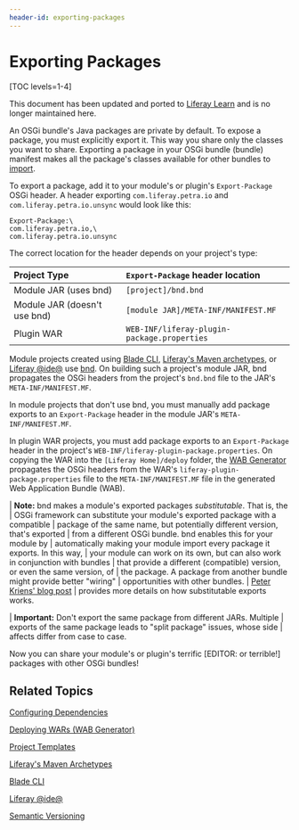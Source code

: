 ```yaml
---
header-id: exporting-packages
---
```


# Exporting Packages

[TOC levels=1-4]

<aside class="alert alert-info">
  <span class="wysiwyg-color-blue120"> This document has been updated and ported to <a href="https://learn.liferay.com/dxp/7.x/en/liferay-internals/fundamentals/exporting-packages.html">Liferay Learn</a> and is no longer maintained here.</span>
</aside>

An OSGi bundle's Java packages are private by default. To expose a package, you
must explicitly export it. This way you share only the classes you want to
share. Exporting a package in your OSGi bundle (bundle) manifest makes all the
package's classes available for other bundles to
[import](/docs/7-2/customization/-/knowledge_base/c/importing-packages).

To export a package, add it to your module's or plugin's `Export-Package` OSGi
header. A header exporting `com.liferay.petra.io` and
`com.liferay.petra.io.unsync` would look like this:

    Export-Package:\
    com.liferay.petra.io,\
    com.liferay.petra.io.unsync

The correct location for the header depends on your project's type:

| Project Type | `Export-Package` header location |
| :----------- | :------------------------------- |
| Module JAR (uses bnd)     | `[project]/bnd.bnd` |
| Module JAR (doesn't use bnd) | `[module JAR]/META-INF/MANIFEST.MF` |
| Plugin WAR | `WEB-INF/liferay-plugin-package.properties` |

Module projects created using
[Blade CLI](/docs/7-2/reference/-/knowledge_base/r/blade-cli),
[Liferay's Maven archetypes](/docs/7-2/reference/-/knowledge_base/r/maven),
or
[Liferay @ide@](/docs/7-2/reference/-/knowledge_base/r/liferay-dev-studio)
use
[bnd](http://bnd.bndtools.org/).
On building such a project's module JAR, bnd propagates the OSGi headers from
the project's `bnd.bnd` file to the JAR's `META-INF/MANIFEST.MF`.

In module projects that don't use bnd, you must manually add package exports to
an `Export-Package` header in the module JAR's `META-INF/MANIFEST.MF`.

In plugin WAR projects, you must add package exports to an
`Export-Package` header in the project's `WEB-INF/liferay-plugin-package.properties`. On
copying the WAR into the `[Liferay Home]/deploy` folder, the
[WAB Generator](/docs/7-2/customization/-/knowledge_base/c/deploying-wars-wab-generator)
propagates the OSGi headers from the WAR's `liferay-plugin-package.properties`
file to the `META-INF/MANIFEST.MF` file in the generated Web Application Bundle (WAB).

| **Note:** bnd makes a module's exported packages *substitutable*. That is, the
| OSGi framework can substitute your module's exported package with a compatible
| package of the same name, but potentially different version, that's exported
| from a different OSGi bundle. bnd enables this for your module by
| automatically making your module import every package it exports. In this way,
| your module can work on its own, but can also work in conjunction with bundles
| that provide a different (compatible) version, or even the same version, of
| the package. A package from another bundle might provide better "wiring"
| opportunities with other bundles.
| [Peter Kriens' blog post](http://blog.osgi.org/2007/04/importance-of-exporting-nd-importing.html)
| provides more details on how substitutable exports works.

| **Important:** Don't export the same package from different JARs. Multiple
| exports of the same package leads to "split package" issues, whose side
| affects differ from case to case.

Now you can share your module's or plugin's terrific [EDITOR: or terrible!]
packages with other OSGi bundles!

## Related Topics

[Configuring Dependencies](/docs/7-2/customization/-/knowledge_base/c/configuring-dependencies)

[Deploying WARs \(WAB Generator\)](/docs/7-2/customization/-/knowledge_base/c/deploying-wars-wab-generator)

[Project Templates](/docs/7-2/reference/-/knowledge_base/r/project-templates)

[Liferay's Maven Archetypes](/docs/7-2/reference/-/knowledge_base/r/maven)

[Blade CLI](/docs/7-2/reference/-/knowledge_base/r/blade-cli)

[Liferay @ide@](/docs/7-2/reference/-/knowledge_base/r/liferay-dev-studio)

[Semantic Versioning](/docs/7-2/customization/-/knowledge_base/c/semantic-versioning)
